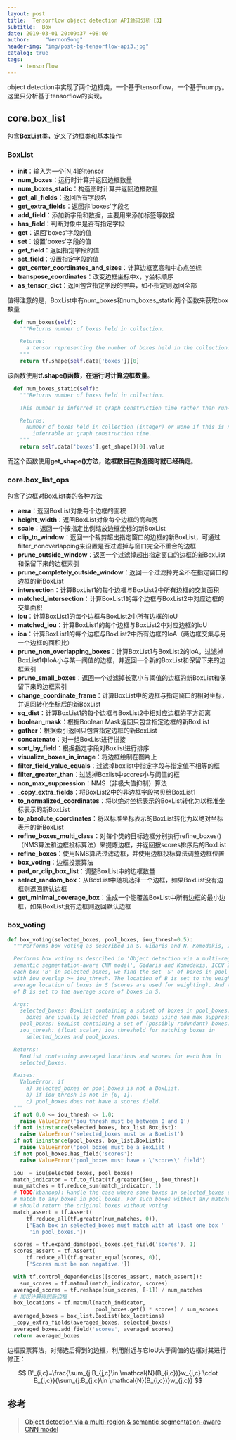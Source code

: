 ```yaml
---
layout: post
title:  Tensorflow object detection API源码分析【3】
subtitle:  Box
date: 2019-03-01 20:09:37 +08:00
author:     "VernonSong"
header-img: "img/post-bg-tensorflow-api3.jpg"
catalog: true
tags:
    - tensorflow
---
```

object detection中实现了两个边框类，一个基于tensorflow，一个基于numpy。这里只分析基于tensorflow的实现。

## core.box_list
包含**BoxList**类，定义了边框类和基本操作
### BoxList
- **__init__**：输入为一个[N,4]的tensor
- **num_boxes**：运行时计算并返回边框数量
- **num_boxes_static**：构造图时计算并返回边框数量
- **get_all_fields**：返回所有字段名
- **get_extra_fields**：返回非'boxes'字段名
- **add_field**：添加新字段和数据，主要用来添加标签等数据
- **has_field**：判断对象中是否有指定字段
- **get**：返回'boxes'字段的值
- **set**：设置'boxes'字段的值
- **get_field**：返回指定字段的值
- **set_field**：设置指定字段的值
- **get_center_coordinates_and_sizes**：计算边框宽高和中心点坐标
- **transpose_coordinates**：改变边框坐标中x，y坐标顺序
- **as_tensor_dict**：返回包含指定字段的字典，如不指定则返回全部

值得注意的是，BoxList中有num_boxes和num_boxes_static两个函数来获取box数量
```python
  def num_boxes(self):
    """Returns number of boxes held in collection.

    Returns:
      a tensor representing the number of boxes held in the collection.
    """
    return tf.shape(self.data['boxes'])[0]
```
该函数使用**tf.shape()函数，在运行时计算边框数量**。

```python
  def num_boxes_static(self):
    """Returns number of boxes held in collection.

    This number is inferred at graph construction time rather than run-time.

    Returns:
      Number of boxes held in collection (integer) or None if this is not
        inferrable at graph construction time.
    """
    return self.data['boxes'].get_shape()[0].value
```

而这个函数使用**get_shape()方法，边框数目在构造图时就已经确定**。

### core.box_list_ops
包含了边框对BoxList类的各种方法
- **aera**：返回BoxList对象每个边框的面积
- **height_width**：返回BoxList对象每个边框的高和宽
- **scale**：返回一个按指定比例缩放边框坐标的新BoxList
- **clip_to_window**：返回一个裁剪超出指定窗口的边框的新BoxList，可通过filter_nonoverlapping来设置是否过滤掉与窗口完全不重合的边框
- **prune_outside_window**：返回一个过滤掉超出指定窗口的边框的新BoxList和保留下来的边框索引
- **prune_completely_outside_window**：返回一个过滤掉完全不在指定窗口的边框的新BoxList
- **intersection**：计算BoxList1的每个边框与BoxList2中所有边框的交集面积
- **matched_intersection**：计算BoxList1的每个边框与BoxList2中对应边框的交集面积
- **iou**：计算BoxList1的每个边框与BoxList2中所有边框的IoU
- **matched_iou**：计算BoxList1的每个边框与BoxList2中对应边框的IoU
- **ioa**：计算BoxList1的每个边框与BoxList2中所有边框的IoA（两边框交集与另一个边框的面积比）
- **prune_non_overlapping_boxes**：计算BoxList1与BoxList2的IoA，过滤掉BoxList1中IoA小与某一阈值的边框，并返回一个新的BoxList和保留下来的边框索引
- **prune_small_boxes**：返回一个过滤掉长宽小与阈值的边框的新BoxList和保留下来的边框索引
- **change_coordinate_frame**：计算BoxList中的边框与指定窗口的相对坐标，并返回转化坐标后的新BoxList
- **sq_dist**：计算BoxList1的每个边框与BoxList2中相对应边框的平方距离
- **boolean_mask**：根据Boolean Mask返回只包含指定边框的新BoxList
- **gather**：根据索引返回只包含指定边框的新BoxList
- **concatenate**：对一组BoxList进行拼接
- **sort_by_field**：根据指定字段对Boxlist进行排序
- **visualize_boxes_in_image**：将边框绘制在图片上
- **filter_field_value_equals**：过滤掉boxlist中指定字段与指定值不相等的框
- **filter_greater_than**：过滤掉Boxlist中scores小与阈值的框
- **non_max_suppression**：NMS（非极大值抑制）算法
- **_copy_extra_fields**：将BoxList2中的非边框字段拷贝给BoxList1
- **to_normalized_coordinates**：将以绝对坐标表示的BoxList转化为以标准坐标表示的新BoxList
- **to_absolute_coordinates**：将以标准坐标表示的BoxList转化为以绝对坐标表示的新BoxList
- **refine_boxes_multi_class**：对每个类的目标边框分别执行refine_boxes()（NMS算法和边框投标算法）来提炼边框，并返回按scores排序后的BoxList
- **refine_boxes**：使用NMS算法过滤边框，并使用边框投标算法调整边框位置
- **box_voting**：边框投票算法
- **pad_or_clip_box_list**：调整BoxList中的边框数量
- **select_random_box**：从BoxList中随机选择一个边框，如果BoxList没有边框则返回默认边框
- **get_minimal_coverage_box**：生成一个能覆盖BoxList中所有边框的最小边框，如果BoxList没有边框则返回默认边框

### box_voting

```python
def box_voting(selected_boxes, pool_boxes, iou_thresh=0.5):
  """Performs box voting as described in S. Gidaris and N. Komodakis, ICCV 2015.

  Performs box voting as described in 'Object detection via a multi-region &
  semantic segmentation-aware CNN model', Gidaris and Komodakis, ICCV 2015. For
  each box 'B' in selected_boxes, we find the set 'S' of boxes in pool_boxes
  with iou overlap >= iou_thresh. The location of B is set to the weighted
  average location of boxes in S (scores are used for weighting). And the score
  of B is set to the average score of boxes in S.

  Args:
    selected_boxes: BoxList containing a subset of boxes in pool_boxes. These
      boxes are usually selected from pool_boxes using non max suppression.
    pool_boxes: BoxList containing a set of (possibly redundant) boxes.
    iou_thresh: (float scalar) iou threshold for matching boxes in
      selected_boxes and pool_boxes.

  Returns:
    BoxList containing averaged locations and scores for each box in
    selected_boxes.

  Raises:
    ValueError: if
      a) selected_boxes or pool_boxes is not a BoxList.
      b) if iou_thresh is not in [0, 1].
      c) pool_boxes does not have a scores field.
  """
  if not 0.0 <= iou_thresh <= 1.0:
    raise ValueError('iou_thresh must be between 0 and 1')
  if not isinstance(selected_boxes, box_list.BoxList):
    raise ValueError('selected_boxes must be a BoxList')
  if not isinstance(pool_boxes, box_list.BoxList):
    raise ValueError('pool_boxes must be a BoxList')
  if not pool_boxes.has_field('scores'):
    raise ValueError('pool_boxes must have a \'scores\' field')

  iou_ = iou(selected_boxes, pool_boxes)
  match_indicator = tf.to_float(tf.greater(iou_, iou_thresh))
  num_matches = tf.reduce_sum(match_indicator, 1)
  # TODO(kbanoop): Handle the case where some boxes in selected_boxes do not
  # match to any boxes in pool_boxes. For such boxes without any matches, we
  # should return the original boxes without voting.
  match_assert = tf.Assert(
      tf.reduce_all(tf.greater(num_matches, 0)),
      ['Each box in selected_boxes must match with at least one box '
       'in pool_boxes.'])

  scores = tf.expand_dims(pool_boxes.get_field('scores'), 1)
  scores_assert = tf.Assert(
      tf.reduce_all(tf.greater_equal(scores, 0)),
      ['Scores must be non negative.'])

  with tf.control_dependencies([scores_assert, match_assert]):
    sum_scores = tf.matmul(match_indicator, scores)
  averaged_scores = tf.reshape(sum_scores, [-1]) / num_matches
  # 加权计算得到新边框
  box_locations = tf.matmul(match_indicator,
                            pool_boxes.get() * scores) / sum_scores
  averaged_boxes = box_list.BoxList(box_locations)
  _copy_extra_fields(averaged_boxes, selected_boxes)
  averaged_boxes.add_field('scores', averaged_scores)
  return averaged_boxes
```

边框投票算法，对筛选后得到的边框，利用附近与它IoU大于阈值的边框对其进行修正：

$$
B'_{i,c}=\frac{\sum_{j:B_{j,c}\in \mathcal{N}(B_{i,c})}w_{j,c} \cdot B_{j,c}}{\sum_{j:B_{j,c}\in \mathcal{N}(B_{i,c})}w_{j,c}}
$$

## 参考
> [Object detection via a multi-region & semantic segmentation-aware CNN model](https://www.cv-foundation.org/openaccess/content_iccv_2015/papers/Gidaris_Object_Detection_via_ICCV_2015_paper.pdf)


